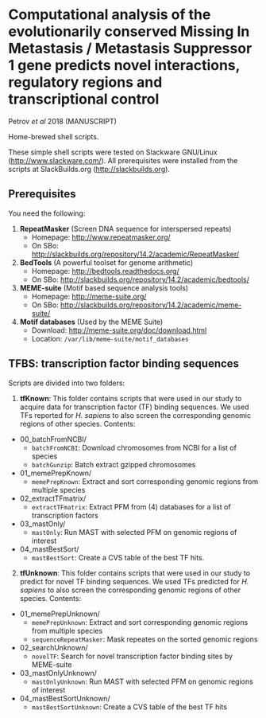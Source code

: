 # Computational analysis of the evolutionarily conserved Missing In Metastasis / Metastasis Suppressor 1 gene predicts novel interactions, regulatory regions and transcriptional control

Petrov _et al_ 2018 (MANUSCRIPT)

Home-brewed shell scripts.

These simple shell scripts were tested on Slackware GNU/Linux (http://www.slackware.com/). All prerequisites were installed from the scripts at SlackBuilds.org (http://slackbuilds.org).

## Prerequisites

You need the following:

1.  **RepeatMasker** (Screen DNA sequence for interspersed repeats)
    * Homepage: http://www.repeatmasker.org/
    * On SBo: http://slackbuilds.org/repository/14.2/academic/RepeatMasker/
2.  **BedTools** (A powerful toolset for genome arithmetic)
    * Homepage: http://bedtools.readthedocs.org/
    * On SBo: http://slackbuilds.org/repository/14.2/academic/bedtools/
3.  **MEME-suite** (Motif based sequence analysis tools)
    * Homepage: http://meme-suite.org/
    * On SBo: http://slackbuilds.org/repository/14.2/academic/meme-suite/
4.  **Motif databases** (Used by the MEME Suite)
    * Download: http://meme-suite.org/doc/download.html
    * Location: `/var/lib/meme-suite/motif_databases`

## TFBS: transcription factor binding sequences

Scripts are divided into two folders:

1.  **tfKnown**: This folder contains scripts that were used in our study to acquire data for transcription factor (TF) binding sequences. We used TFs reported for _H. sapiens_ to also screen the corresponding genomic regions of other species. Contents:

* 00_batchFromNCBI/
    * `batchFromNCBI`: Download chromosomes from NCBI for a list of species
    * `batchGunzip`: Batch extract gzipped chromosomes
* 01_memePrepKnown/
    * `memePrepKnown`: Extract and sort corresponding genomic regions from multiple species
* 02_extractTFmatrix/
    * `extractTFmatrix`: Extract PFM from (4) databases for a list of transcription factors
* 03_mastOnly/
    * `mastOnly`: Run MAST with selected PFM on genomic regions of interest
* 04_mastBestSort/
    * `mastBestSort`: Create a CVS table of the best TF hits.
    
2.  **tfUnknown**: This folder contains scripts that were used in our study to predict for novel TF binding sequences. We used TFs predicted for _H. sapiens_ to also screen the corresponding genomic regions of other species. Contents:

* 01_memePrepUnknown/
    * `memePrepUnknown`: Extract and sort corresponding genomic regions from multiple species
    * `sequenceRepeatMasker`: Mask repeates on the sorted genomic regions
* 02_searchUnknown/
    * `novelTF`: Search for novel transcription factor binding sites by MEME-suite
* 03_mastOnlyUnknown/
    * `mastOnlyUnknown`: Run MAST with selected PFM on genomic regions of interest
* 04_mastBestSortUnknown/
    * `mastBestSortUnknown`: Create a CVS table of the best TF hits
